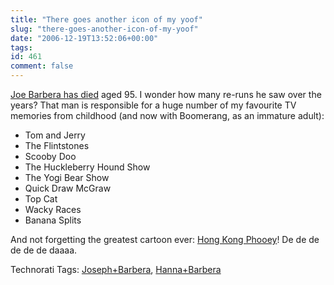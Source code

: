 ```yaml
---
title: "There goes another icon of my yoof"
slug: "there-goes-another-icon-of-my-yoof"
date: "2006-12-19T13:52:06+00:00"
tags:
id: 461
comment: false
---
```


[Joe Barbera has died](http://news.bbc.co.uk/2/hi/entertainment/6191999.stm) aged 95\. I wonder how many re-runs he saw over the years? That man is responsible for a huge number of my favourite TV memories from childhood (and now with Boomerang, as an immature adult):

*   Tom and Jerry
*   The Flintstones
*   Scooby Doo
*   The Huckleberry Hound Show
*   The Yogi Bear Show
*   Quick Draw McGraw
*   Top Cat
*   Wacky Races
*   Banana Splits

And not forgetting the greatest cartoon ever: [Hong Kong Phooey](http://www.youtube.com/watch?v=w4xhhXVvNL4)! De de de de de de daaaa.

<span class="technoratitag">Technorati Tags: [Joseph+Barbera](http://www.technorati.com/tags/Joseph+Barbera), [Hanna+Barbera](http://www.technorati.com/tags/Hanna+Barbera)</span>
